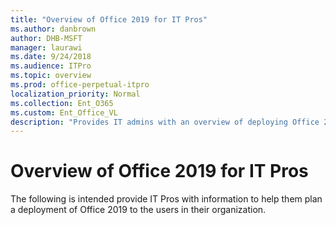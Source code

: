 ```yaml
---
title: "Overview of Office 2019 for IT Pros"
ms.author: danbrown
author: DHB-MSFT
manager: laurawi
ms.date: 9/24/2018
ms.audience: ITPro
ms.topic: overview
ms.prod: office-perpetual-itpro
localization_priority: Normal
ms.collection: Ent_O365
ms.custom: Ent_Office_VL
description: "Provides IT admins with an overview of deploying Office 2019."
---
```


# Overview of Office 2019 for IT Pros
 
  
The following is intended provide IT Pros with information to help them plan a deployment of Office 2019 to the users in their organization.